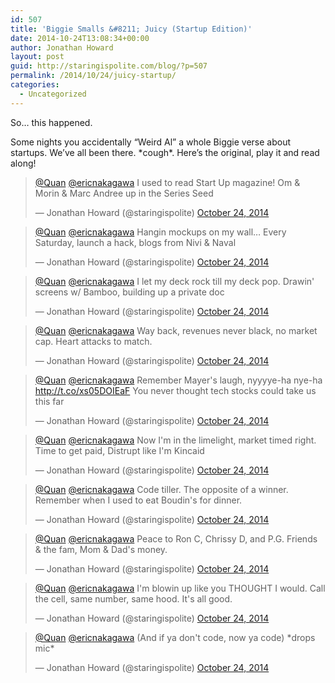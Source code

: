 ```yaml
---
id: 507
title: 'Biggie Smalls &#8211; Juicy (Startup Edition)'
date: 2014-10-24T13:08:34+00:00
author: Jonathan Howard
layout: post
guid: http://staringispolite.com/blog/?p=507
permalink: /2014/10/24/juicy-startup/
categories:
  - Uncategorized
---
```

So&#8230; this happened.

Some nights you accidentally &#8220;Weird Al&#8221; a whole Biggie verse about startups. We&#8217;ve all been there. \*cough\*. Here&#8217;s the original, play it and read along!


  
<!--more-->

<blockquote class="twitter-tweet" lang="en">
  <p>
    <a href="https://twitter.com/Quan">@Quan</a> <a href="https://twitter.com/ericnakagawa">@ericnakagawa</a> I used to read Start Up magazine! Om & Morin & Marc Andree up in the Series Seed
  </p>
  
  <p>
    &mdash; Jonathan Howard (@staringispolite) <a href="https://twitter.com/staringispolite/status/525515962439581696">October 24, 2014</a>
  </p>
</blockquote>



<blockquote class="twitter-tweet" data-conversation="none" lang="en">
  <p>
    <a href="https://twitter.com/Quan">@Quan</a> <a href="https://twitter.com/ericnakagawa">@ericnakagawa</a> Hangin mockups on my wall&#8230; Every Saturday, launch a hack, blogs from Nivi & Naval
  </p>
  
  <p>
    &mdash; Jonathan Howard (@staringispolite) <a href="https://twitter.com/staringispolite/status/525516610711203840">October 24, 2014</a>
  </p>
</blockquote>



<blockquote class="twitter-tweet" data-conversation="none" lang="en">
  <p>
    <a href="https://twitter.com/Quan">@Quan</a> <a href="https://twitter.com/ericnakagawa">@ericnakagawa</a> I let my deck rock till my deck pop. Drawin' screens w/ Bamboo, building up a private doc
  </p>
  
  <p>
    &mdash; Jonathan Howard (@staringispolite) <a href="https://twitter.com/staringispolite/status/525518140797501440">October 24, 2014</a>
  </p>
</blockquote>



<blockquote class="twitter-tweet" data-conversation="none" lang="en">
  <p>
    <a href="https://twitter.com/Quan">@Quan</a> <a href="https://twitter.com/ericnakagawa">@ericnakagawa</a> Way back, revenues never black, no market cap. Heart attacks to match.
  </p>
  
  <p>
    &mdash; Jonathan Howard (@staringispolite) <a href="https://twitter.com/staringispolite/status/525520101861109760">October 24, 2014</a>
  </p>
</blockquote>



<blockquote class="twitter-tweet" data-conversation="none" data-cards="hidden" lang="en">
  <p>
    <a href="https://twitter.com/Quan">@Quan</a> <a href="https://twitter.com/ericnakagawa">@ericnakagawa</a> Remember Mayer's laugh, nyyyye-ha nye-ha <a href="http://t.co/xs05DOIEaF">http://t.co/xs05DOIEaF</a>&#10;You never thought tech stocks could take us this far
  </p>
  
  <p>
    &mdash; Jonathan Howard (@staringispolite) <a href="https://twitter.com/staringispolite/status/525521375352475648">October 24, 2014</a>
  </p>
</blockquote>



<blockquote class="twitter-tweet" data-conversation="none" lang="en">
  <p>
    <a href="https://twitter.com/Quan">@Quan</a> <a href="https://twitter.com/ericnakagawa">@ericnakagawa</a> Now I'm in the limelight, market timed right. Time to get paid, Distrupt like I'm Kincaid
  </p>
  
  <p>
    &mdash; Jonathan Howard (@staringispolite) <a href="https://twitter.com/staringispolite/status/525522710781108224">October 24, 2014</a>
  </p>
</blockquote>



<blockquote class="twitter-tweet" data-conversation="none" lang="en">
  <p>
    <a href="https://twitter.com/Quan">@Quan</a> <a href="https://twitter.com/ericnakagawa">@ericnakagawa</a> Code tiller. The opposite of a winner. Remember when I used to eat Boudin's for dinner.
  </p>
  
  <p>
    &mdash; Jonathan Howard (@staringispolite) <a href="https://twitter.com/staringispolite/status/525525652208771072">October 24, 2014</a>
  </p>
</blockquote>



<blockquote class="twitter-tweet" data-conversation="none" lang="en">
  <p>
    <a href="https://twitter.com/Quan">@Quan</a> <a href="https://twitter.com/ericnakagawa">@ericnakagawa</a> Peace to Ron C, Chrissy D, and P.G. Friends & the fam, Mom & Dad's money.
  </p>
  
  <p>
    &mdash; Jonathan Howard (@staringispolite) <a href="https://twitter.com/staringispolite/status/525526738462203904">October 24, 2014</a>
  </p>
</blockquote>



<blockquote class="twitter-tweet" data-conversation="none" lang="en">
  <p>
    <a href="https://twitter.com/Quan">@Quan</a> <a href="https://twitter.com/ericnakagawa">@ericnakagawa</a> I'm blowin up like you THOUGHT I would. Call the cell, same number, same hood. It's all good.
  </p>
  
  <p>
    &mdash; Jonathan Howard (@staringispolite) <a href="https://twitter.com/staringispolite/status/525527177186377729">October 24, 2014</a>
  </p>
</blockquote>



<blockquote class="twitter-tweet" data-conversation="none" lang="en">
  <p>
    <a href="https://twitter.com/Quan">@Quan</a> <a href="https://twitter.com/ericnakagawa">@ericnakagawa</a> (And if ya don't code, now ya code)&#10;*drops mic*
  </p>
  
  <p>
    &mdash; Jonathan Howard (@staringispolite) <a href="https://twitter.com/staringispolite/status/525528184909856768">October 24, 2014</a>
  </p>
</blockquote>